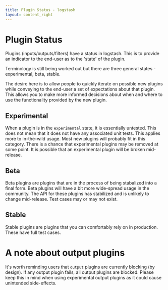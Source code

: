 ```yaml
---
title: Plugin Status - logstash
layout: content_right
---
```

# Plugin Status

Plugins (inputs/outputs/filters) have a status in logstash. This is to provide
an indicator to the end-user as to the 'state' of the plugin.

Terminology is still being worked out but there are three general states -
experimental, beta, stable.

The desire here is to allow people to quickly iterate on possible new plugins
while conveying to the end-user a set of expectations about that plugin. This
allows you to make more informed decisions about when and where to use the
functionality provided by the new plugin.

## Experimental

When a plugin is in the `experimental` state, it is essentially untested. This
does not mean that it does not have any associated unit tests. This applies
more to in-the-wild usage. Most new plugins will probably fit in this category.
There is a chance that experimental plugins may be removed at some point. It is
possible that an experimental plugin will be broken mid-release.

## Beta

Beta plugins are plugins that are in the process of being stabalized into a
final form. Beta plugins will have a bit more wide-spread usage in the
community. The API for these plugins has stabilized and is unlikely to change
mid-release. Test cases may or may not exist.

## Stable

Stable plugins are plugins that you can comfortably rely on in production.
These have full test cases.

# A note about output plugins

It's worth reminding users that `output` plugins are currently blocking (by
design). If any output plugin fails, all output plugins are blocked. Please
keep this in mind when using experimental output plugins as it could cause
unintended side-effects.

